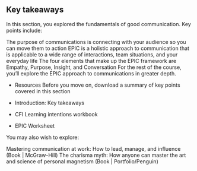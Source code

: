 ## Key takeaways

In this section, you explored the fundamentals of good communication. Key points include:

The purpose of communications is connecting with your audience so you can move them to action
EPIC is a holistic approach to communication that is applicable to a wide range of interactions, team situations, and your everyday life
The four elements that make up the EPIC framework are Empathy, Purpose, Insight, and Conversation
For the rest of the course, you’ll explore the EPIC approach to communications in greater depth.

+ Resources
Before you move on, download a summary of key points covered in this section

+ Introduction: Key takeaways
+ CFI Learning intentions workbook

* EPIC Worksheet

You may also wish to explore:

Mastering communication at work: How to lead, manage, and influence (Book | McGraw-Hill)
The charisma myth: How anyone can master the art and science of personal magnetism (Book | Portfolio/Penguin)

